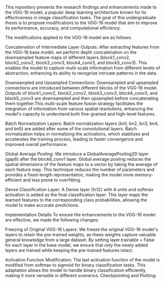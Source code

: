 This repository presents the research findings and enhancements made to the VGG-16 model, a popular deep learning architecture known for its effectiveness in image classification tasks. The goal of this undergraduate thesis is to propose modifications to the VGG-16 model that aim to improve its performance, accuracy, and computational efficiency.

The modifications applied to the VGG-16 model are as follows:

Concatenation of Intermediate Layer Outputs:
    After extracting features from the VGG-16 base model, we perform depth concatenation on the downsampled feature maps of different layers (block1_conv2, block2_conv2, block3_conv3, block4_conv3, and block5_conv3).  This enables the model to capture multi-scale information from different levels of abstraction, enhancing its ability to recognize intricate patterns in the data.
    
Downsampled and Upsampled Connections:
    Downsampled and upsampled connections are introduced between different blocks of the VGG-16 model.  Outputs of block1_conv2, block2_conv2, block3_conv3, block4_conv3, and block5_conv3 are downsampled and then upsampled before concatenating them together.This multi-scale feature fusion strategy facilitates the integration of information from various spatial resolutions, enhancing the model's capacity to understand both fine-grained and high-level features.
    
Batch Normalization Layers:
  Batch normalization layers (bn1, bn2, bn3, bn4, and bn5) are added after some of the convolutional layers. Batch normalization helps in normalizing the activations, which stabilizes and accelerates the training process, leading to faster convergence and improved overall performance.

Global Average Pooling:
  We introduce a GlobalAveragePooling2D layer (gap6) after the block6_conv1 layer. Global average pooling reduces the spatial dimensions of the feature maps to a vector by taking the average of each feature map. This technique reduces the number of parameters and provides a fixed-length representation, making the model more memory-efficient and less prone to overfitting.

Dense Classification Layer:
  A Dense layer (fc12) with 4 units and softmax activation is added as the final classification layer. This layer maps the learned features to the corresponding class probabilities, allowing the model to make accurate predictions.

Implementation Details
  To ensure the enhancements to the VGG-16 model are effective, we made the following changes:

Freezing of Original VGG-16 Layers:
  We freeze the original VGG-16 model's layers to retain the pre-trained weights, as these weights capture valuable general knowledge from a large dataset. By setting layer.trainable = False for each layer in the base model, we ensure that only the newly added layers are trained while keeping the pre-trained features intact.

Activation Function Modification:
  The last activation function of the model is modified from softmax to sigmoid for binary classification tasks.  This adaptation allows the model to handle binary classification efficiently, making it more versatile in different scenarios. Checkpointing and Plotting:

